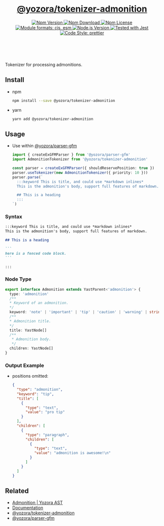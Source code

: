 <header>
  <h1 align="center">
    <a href="https://github.com/guanghechen/yozora/tree/master/tokenizers/admonition#readme">@yozora/tokenizer-admonition</a>
  </h1>
  <div align="center">
    <a href="https://www.npmjs.com/package/@yozora/tokenizer-admonition">
      <img
        alt="Npm Version"
        src="https://img.shields.io/npm/v/@yozora/tokenizer-admonition.svg"
      />
    </a>
    <a href="https://www.npmjs.com/package/@yozora/tokenizer-admonition">
      <img
        alt="Npm Download"
        src="https://img.shields.io/npm/dm/@yozora/tokenizer-admonition.svg"
      />
    </a>
    <a href="https://www.npmjs.com/package/@yozora/tokenizer-admonition">
      <img
        alt="Npm License"
        src="https://img.shields.io/npm/l/@yozora/tokenizer-admonition.svg"
      />
    </a>
    <a href="#install">
      <img
        alt="Module formats: cjs, esm"
        src="https://img.shields.io/badge/module_formats-cjs%2C%20esm-green.svg"
      />
    </a>
    <a href="https://github.com/nodejs/node">
      <img
        alt="Node.js Version"
        src="https://img.shields.io/node/v/@yozora/tokenizer-admonition"
      />
    </a>
    <a href="https://github.com/facebook/jest">
      <img
        alt="Tested with Jest"
        src="https://img.shields.io/badge/tested_with-jest-9c465e.svg"
      />
    </a>
    <a href="https://github.com/prettier/prettier">
      <img
        alt="Code Style: prettier"
        src="https://img.shields.io/badge/code_style-prettier-ff69b4.svg?style=flat-square"
      />
    </a>
  </div>
</header>
<br/>

Tokenizer for processing admonitions.


## Install

* npm

  ```bash
  npm install --save @yozora/tokenizer-admonition
  ```

* yarn

  ```bash
  yarn add @yozora/tokenizer-admonition
  ```

## Usage

* Use within [@yozora/parser-gfm][]

  ```typescript {2,5}
  import { createExGFMParser } from '@yozora/parser-gfm'
  import AdmonitionTokenizer from '@yozora/tokenizer-admonition'

  const parser = createExGFMParser({ shouldReservePosition: true })
  parser.useTokenizer(new AdmonitionTokenizer({ priority: 10 }))
  parser.parse(`
    :::keyword This is title, and could use *markdown inlines*
    This is the admonition's body, support full features of markdown.

    ## This is a heading
    :::
  `)
  ```

### Syntax

````markdown
:::keyword This is title, and could use *markdown inlines*
This is the admonition's body, support full features of markdown.

## This is a heading

```
here is a fenced code block.
```

:::
````

### Node Type

```typescript
export interface Admonition extends YastParent<'admonition'> {
  type: 'admonition'
  /**
  * Keyword of an admonition.
  */
  keyword: 'note' | 'important' | 'tip' | 'caution' | 'warning' | string
  /**
  * Admonition title.
  */
  title: YastNode[]
  /**
   * Admonition body.
   */
  children: YastNode[]
}
```

### Output Example

* positions omitted:

  ```json
  {
    "type": "admonition",
    "keyword": "tip",
    "title": [
      {
        "type": "text",
        "value": "pro tip"
      }
    ],
    "children": [
      {
        "type": "paragraph",
        "children": [
          {
            "type": "text",
            "value": "admonition is awesome!\n"
          }
        ]
      }
    ]
  }
  ```


## Related

* [Admonition | Yozora AST][node-type]
* [Documentation][documentation]
* [@yozora/tokenizer-admonition][]
* [@yozora/parser-gfm][]

[node-type]: http://yozora.guanghechen.com/docs/package/ast#admonition
[documentation]: https://yozora.guanghechen.com/docs/package/tokenizer-admonition
[@yozora/tokenizer-admonition]: https://github.com/guanghechen/yozora/tree/master/tokenizers/admonition#readme
[@yozora/parser-gfm]: https://github.com/guanghechen/yozora/tree/master/packages/parser-gfm#readme
